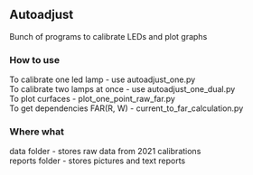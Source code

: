 ## Autoadjust

Bunch of programs to calibrate LEDs and plot graphs  

### How to use

To calibrate one led lamp - use autoadjust_one.py  
To calibrate two lamps at once - use autoadjust_one_dual.py  
To plot curfaces - plot_one_point_raw_far.py  
To get dependencies FAR(R, W) - current_to_far_calculation.py  

### Where what

data folder - stores raw data from 2021 calibrations  
reports folder - stores pictures and text reports  

